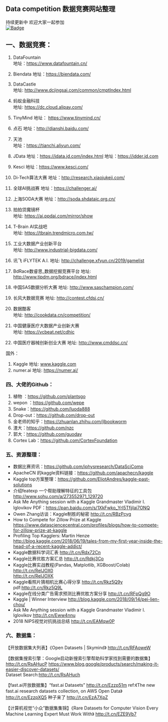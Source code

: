 
Data competition 数据竞赛网站整理
  --
持续更新中
欢迎大家一起参加  
[![Badge](https://img.shields.io/badge/link-996.icu-%23FF4D5B.svg?style=flat-square)](https://996.icu/#/en_US)
## 一、数据竞赛：

1. DataFountain  
   地址：https://www.datafountain.cn/  

2. Biendata 
   地址：https://biendata.com/  

3. DataCastle  
   地址: http://www.dcjingsai.com/common/cmptIndex.html
   
4. 蚂蚁金融科技  
   地址: https://dc.cloud.alipay.com/  
   
5. TinyMind
   地址： https://www.tinymind.cn/
   
6. 点石 
   地址：http://dianshi.baidu.com/
   
7. 天池  
   地址：https://tianchi.aliyun.com/
   
8. JData 
   地址：https://jdata.jd.com/index.html
   地址：https://jdder.jd.com
          
9. Kesci 
   地址：https://www.kesci.com/
   
10. Di-Tech算法大赛
   地址：http://research.xiaojukeji.com/
   
11. 全球AI挑战赛 
   地址：https://challenger.ai/
   
12. 上海SODA大赛
   地址：http://soda.shdataic.org.cn/          

13. 拍拍贷魔镜杯  
   地址: https://ai.ppdai.com/mirror/show

14. T-Brain AI实战吧  
   地址: https://tbrain.trendmicro.com.tw/
   
15. 工业大数据产业创新平台  
   地址: http://www.industrial-bigdata.com/
 
16. 讯飞 iFLYTEK A.I.
   地址: http://challenge.xfyun.cn/2019/gamelist
   
17. BdRace数睿思_数据挖掘竞赛平台 
   地址: http://www.tipdm.org/bdrace/index.html
          
18. 中国SAS数据分析大赛 
   地址: http://www.saschampion.com/
   
19. 长风大数据竞赛 
   地址: http://contest.cfdsj.cn/
   
20. 数据酷客  
   地址: http://cookdata.cn/competition/

21. 中国健康医疗大数据产业创新大赛  
   地址:  https://vcbeat.net/cdhic

22. 中国医疗器械创新创业大赛 
   地址: http://www.cmddsc.cn/

国外：
1.  Kaggle
   地址: www.kaggle.com
2.  numer.ai
   地址: https://numer.ai/

   

### 四、大佬的Github：
1. 植物 ：https://github.com/plantsgo 
2. wepon ：https://github.com/wepe 
3. Snake：https://github.com/luoda888 
4. Drop-out：https://github.com/drop-out 
5. 金老师的知乎：https://zhuanlan.zhihu.com/jlbookworm 
6. 渣大：https://github.com/nzc 
7. 郭大：https://github.com/guoday  
8. Cortex Lab：https://github.com/CortexFoundation

### 五、资源整理：
* 数据比赛资讯：https://github.com/iphysresearch/DataSciComp  
* ApacheCN 的kaggle资料链接：https://github.com/apachecn/kaggle    
* Kaggle top方案整理：https://github.com/EliotAndres/kaggle-past-solutions
* 介绍featexp 一个帮助理解特征的工具包 http://www.sohu.com/a/273552971_129720
* Ask Me Anything session with a Kaggle Grandmaster Vladimir I. Iglovikov PDF：https://pan.baidu.com/s/1XkFwko_YrI5TfjjIai7ONQ
* Owen Zhang访谈：Kaggle制胜的秘密 http://t.cn/RBzPcyg
* How to Compete for Zillow Prize at Kaggle https://www.datasciencecentral.com/profiles/blogs/how-to-compete-for-zillow-prize-at-kaggle
* Profiling Top Kagglers: Martin Henze http://blog.kaggle.com/2018/06/19/tales-from-my-first-year-inside-the-head-of-a-recent-kaggle-addict/
* Kaggle数据科学词汇表 http://t.cn/Rdx72Cn
* Kaggle比赛优胜方案汇总 http://t.cn/Rdkj3Co
* Kaggle比赛实战教程(Pandas, Matplotlib, XGBoost/Colab) http://t.cn/ReIJOX0   
http://t.cn/ReIJOXK
* Kaggle看照片猜相机比赛心得分享 http://t.cn/Rkz5Q9y pdf:http://t.cn/Rkz5Q9L
* Kaggle在线分类广告需求预测比赛优胜方案分享 http://t.cn/RFpQg9O
* Kaggle | Winner Interview http://blog.kaggle.com/2018/09/14/pei-lien-chou/
* Ask Me Anything session with a Kaggle Grandmaster Vladimir I. Iglovikov http://t.cn/Eww4nnu
* 2018 NIPS视觉对抗挑战总结 http://t.cn/EAMqw0P

### 六、数据集：
【开放数据集大列表】《Open Datasets | Skymind》 http://t.cn/RFAoweW 

【数据集搜索引擎：Google启动新搜索引擎帮助科学家找到需要的数据集】http://t.cn/RsAHucP 
 https://www.blog.google/products/search/making-it-easier-discover-datasets/  
  Dataset Search:http://t.cn/RsAHuch

【fast.ai开放数据集】“fast.ai Datasets”  http://t.cn/Ezzp51m ref:《The new fast.ai research datasets collection, on AWS Open Data》  http://t.cn/EzzpXQ5 种子来了 http://t.cn/EzA7XpZ

【计算机视觉“小众”数据集集锦】《Rare Datasets for Computer Vision Every Machine Learning Expert Must Work With》 http://t.cn/EZE9Vb7

      
